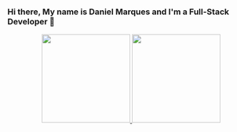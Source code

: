 ### Hi there, My name is Daniel Marques and I'm a Full-Stack Developer  👋

<div align="center">
  <a href="https://github.com/devmarques7">
  <img height="180em" src="https://github-readme-stats.vercel.app/api?username=devmarques7&show_icons=true&theme=tokyonight&include_all_commits=true&count_private=true"/>
  <img height="180em"  src="https://github-readme-stats.vercel.app/api/top-langs/?username=devmarques7&layout=compact&langs_count=7&theme=tokyonight"/>
</div>

